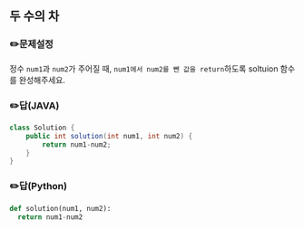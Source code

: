## <b>두 수의 차</b>
### ✏️문제설정
정수 `num1`과 `num2`가 주어질 때, `num1에서 num2를 뺀 값을 return`하도록 soltuion 함수를 완성해주세요.
### ✏️답(JAVA)
```java
class Solution {
    public int solution(int num1, int num2) {
        return num1-num2;
    }
}
```
### ✏️답(Python)
```python
def solution(num1, num2):
  return num1-num2
```
